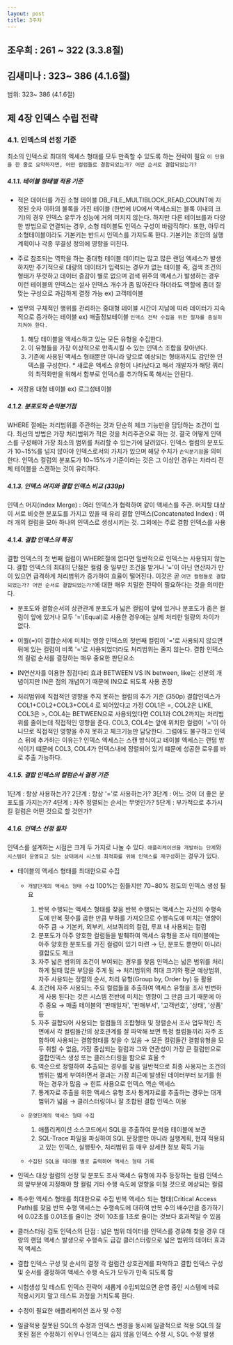 ```yaml
---
layout: post
title: 3주차
---
```


## 조우희 : 261 ~ 322 (3.3.8절)

## 김새미나 : 323~ 386 (4.1.6절)
범위: 323~ 386 (4.1.6절)



## 제 4장 인덱스 수립 전략

### 4.1. 인덱스의 선정 기준
최소의 인덱스로 최대의 엑세스 형태를 모두 만족할 수 있도록 하는 전략이 필요
`이 단원을 한 줄로 요약하자면, 어떤 컬럼들로 결합되었는가? 어떤 순서로 결합되었는가?`

##### 4.1.1. 테이블 형태별 적용 기준
- 적은 데이터를 가진 소형 테이블
DB_FILE_MULTIBLOCK_READ_COUNT에 지정된 숫자 이하의 불록을 가진 테이블 (한번에 I/O에서 액세스되는 블록 이내의 크기)의 경우 인덱스 유무가 성능에 거의 미치지 않는다.
하지만 다른 테이브를과 다양한 방법으로 연결되는 경우, 소형 테이블도 인덱스 구성이 바람직하다.
또한, 아무리 소형테이블이라도 기본키는 반드시 인덱스를 가지도록 한다. 기본키는 조인의 실행계획이나 각종 무결성 정의에 영향을 미친다.


- 주로 참조되는 역학을 하는 중대형 테이블
데이터는 많고 많은 랜덤 엑세스가 발생하지만 주기적으로 대량의 데이터가 입력되는 경우가 없는 테이블
즉, 검색 조건의 형태가 뚜렷하고 데이터 증감이 별로 없으며 검색 위주의 액세스가 발생하는 경우
이런 테이블의 인덱스는 설사 인덱스 개수가 좀 많아진다 하더라도 역할에 좀더 잘 맞는 구성으로 과감하게 결정 가능
ex) 고객테이블


- 업무의 구체적인 행위를 관리하는 중대형 테이블
시간이 지남에 따라 데이터가 지속적으로 증가하는 테이블
ex) 매출정보테이블
`인덱스 전략 수집을 위한 절차를 충실히 지켜야 한다.`
    1. 해당 테이블을 액세스하고 있는 모든 유형을 수집한다.
    2. 이 유형들을 가장 이상적으로 만족시킬 수 있는 인덱스 조합을 찾아낸다.
    3. 기존에 사용된 액세스 형태뿐만 아니라 앞으로 예상되는 형태까지도 감안한 인덱스를 구성한다.
    \* 새로운 액세스 유형이 나타났다고 해서 개발자가 해당 쿼리의 최적화만을 위해서 함부로 인덱스를 추가하도록 해서는 안된다.
    


- 저장용 대형 테이블
ex) 로그성테이블


##### 4.1.2. 분포도와 손익분기점
WHERE 절에는 처리범위를 주관하는 것과 단순히 체크 기능만을 담당하는 조건이 있다.
최선의 방법은 가장 처리범위가 적은 것을 처리주관으로 하는 것. 결국 어떻게 인덱스를 구성해야 가장 최소의 범위를 처리할 수 있는가에 달려있다.
인덱스 컬럼의 분포도가 10~15%를 넘지 않아야 인덱스로서의 가치가 있으며 해당 수치가 `손익분기점`을 의미한다.
인덱스 컬럼의 분포도가 10~15%가 기준이라는 것은 그 이상인 경우는 차라리 전체 테이블을 스캔하는 것이 유리하다.


##### 4.1.3. 인덱스 머지와 결합 인덱스 비교 (339p)
인덱스 머지(Index Merge) : 여러 인덱스가 협력하여 같이 액세스를 주관. 머지할 대상이 서로 비슷한 분포도를 가지고 있을 때 유리
결합 인덱스(Concatenated Index) : 여러 개의 컬럼을 모아 하나의 인덱스로 생성시키는 것. 그외에는 주로 결합 인덱스를 사용

##### 4.1.4. 결합 인덱스의 특징
결합 인덱스의 첫 번째 컬럼이 WHERE절에 없다면 일반적으로 인덱스는 사용되지 않는다.
결합 인덱스의 최대의 단점은 컬럼 중 일부만 조건을 받거나 '='이 아닌 연산자가 만이 있으면 급격하게 처리범위가 증가하여 효율이 떨어진다.
이것은 곧 `어떤 컬럼들로 결합되었는가? 어떤 순서로 결합되었는가?`에 대한 매우 치밀한 전략이 필요하다는 것을 의미한다.

- 분포도와 결합순서의 상관관계
분포도가 넓은 컬럼이 앞에 있거나 분포도가 좁은 컬림이 앞에 있거나 모두 '='(Equal)로 사용한 경우에는 실제 처리한 일량의 차이가 없다.


- 이퀄(=)이 결합순서에 미치는 영향
인덱스의 첫번째 컬럼이 '='로 사용되지 않으면 뒤에 있는 컬럼이 비록 '='로 사용되었더라도 처리범위는 줄지 않는다. 결합 인덱스의 컬럼 순서를 결정하는 매우 중요한 판단요소


- IN연산자를 이용한 징검다리 효과
BETWEEN VS IN
between, like는 선분의 개념이지만 IN은 점의 개념이기 때문에 IN으로 되도록 사용 권장


- 처리범위에 직접적인 영향을 주지 못하는 컬럼의 추가 기준 (350p)
결합인덱스가 COL1+COL2+COL3+COL4 로 되어있다고 가정
COL1은 =, COL2은 LIKE, COL3은 >, COL4는 BETWEEN으로 사용되었다면 COL1과 COL2까지는 처리범위를 줄이는데 직접적인 영향을 준다.
COL3, COL4는 앞에 위치한 컬럼이 '='이 아니므로 직접적인 영향을 주지 못하고 체크기능만 담당한다. 그럼에도 불구하고 인덱스 뒤에 추가하는 이유는?
인덱스 엑세스는 스캔 방식이고 테이블 엑세스는 랜덤 방식이기 떄문에 COL3, COL4가 인덱스내에 정렬되어 있기 떄문에 성공한 로우를 바로 추출 가능하다.




##### 4.1.5. 결합 인덱스의 컬럼순서 결정 기준
1단계 : 항상 사용하는가?
2단계 : 항상 '='로 사용하는가?
3단계 : 어느 것이 더 좋은 분포도를 가지는가?
4단계 : 자주 정렬되는 순서는 무엇인가?
5단계 : 부가적으로 추가시킬 컬럼은 어떤 것으로 할 것인가?

##### 4.1.6. 인덱스 선정 절차
인덱스를 설계하는 시점은 크게 두 가지로 나눌 수 있다.
`애플리케이션을 개발하는 단계`와 `시스템이 운영되고 있는 상태에서 시스템 최적화를 위해 인덱스를 재구성`하는 경우가 있다.

- 테이블의 액세스 형태를 최대한으로 수집
    - `개발단계의 액세스 형태 수집` 
    100%는 힘들지만 70~80% 정도의 인덱스 생성 필요
        1) 반복 수행되는 액세스 형태를 찾음
반복 수행되는 액세스는 자신의 수행속도에 반복 횟수를 곱한 만큼 부하를 가져오므로 수행속도에 미치는 영향이 아주 큼 → 기본키, 외부키, 서브쿼리의 컬럼, 루프 내 사용되는 컬럼
        2) 분포도가 아주 양호한 컬럼들을 발췌하여 액세스 유형을 조사
테이블에는 아주 양호한 분포도를 가진 컬럼이 있기 마련 → 단, 분포도 뿐만이 아니라 결합도도 체크
        3) 자주 넓은 범위의 조건이 부여되는 경우를 찾음
인덱스는 넓은 범위를 처리하게 될때 많은 부담을 주게 됨 → 처리범위의 최대 크기와 평균 예상범위, 자주 사용되는 정렬의 순서, 처리 유형(Group by, Order by) 등 활용
        4) 조건에 자주 사용되느 주요 컬럼들을 추출하여 액세스 유형을 조사
빈번하게 사용 된다는 것은 시스템 전반에 미치는 영향이 그 만큼 크기 때문에 아주 중요 → 매출 테이블의 '판매일자', '판매부서', '고객번호', '상태', '상품' 등
        5) 자주 결합되어 사용되는 컬럼들의 조합형태 및 정렬순서 조사
업무적인 측면에서 각 컬럼들간의 상호관계를 잘 파악해 보면 특정 컬럼들끼리 자주 조합하여 사용되는 결합형태를 찾을 수 있음 → 모든 컬럼들간 결합유형을 모두 취할 수 없음, 가장 중심되는 컬럼과 그와 연관성이 가장 큰 컬럼만으로 결합인덱스 생성 또는 클러스터링을 함으로 효율 ↑
        6) 역순으로 정렬하여 추출되는 경우를 찾음
일반적으로 최종 사용자는 조건의 범위는 벏게 부여하면서 결과는 가장 최근에 발생된 데이터부터 보기를 원하는 경우가 많음 → 힌트 사용으로 인덱스 역순 액세스
        7) 통계자료 추출을 위한 액세스 유형 조사
통계자료를 추출하는 경우는 대게 범위가 넓음 → 클러스터링이나 잘 조합된 결합 인덱스 이용
    - `운영단계의 액세스 형태 수집`
        1) 애플리케이션 소스코드에서 SQL을 추출하여 분석용 테이블에 보관
        2) SQL-Trace 파일을 파싱하여 SQL 문장뿐만 아니라 실행계획, 현재 적용되고 있는 인덱스, 실행횟수, 처리범위 등 매우 상세한 정보 획득 가능

    - `수집된 SQL을 테이블 별로 출력하여 액세스 형태 기록`
        
- 인덱스 대상 컬럼의 선정 및 분포도 조사
액세스 유형에 자주 등장하는 컬럼
인덱스의 앞부분에 지정해야 할 컬럼
기타 수행 속도에 영향을 미칠 것으로 예상되는 컬럼
- 특수한 액세스 형태를 최대한으로 수집
반복 액세스 되는 형태(Critical Access Path)를 찾음
반복 수행 액세스는 수행속도에 대하여 반복 수의 배수만큼 증가하기에 0.02초를 0.01초를 줄이는 것이 10초를 1초로 줄이는 것보다 효과적일 수 있음
- 클러스터링 검토
인덱스의 단점
: 넓은 범위 데이터를 인덱스를 경유해 찾을 경우 대량의 랜덤 액세스 발생으로 수행속도 급감
클러스터링으로 넓은 범위의 데이터 효과적 액세스
- 결합 인덱스 구성 및 순서의 결정
각 컬럼간 상호관계를 파악하고 결합 인덱스 구성 및 순서를 결정하여 액세스 수행 속도가 모두가 만족 되도록 함
- 시험생성 및 테스트
인덱스 전략이 새롭게 수립되었으면 운영 중인 시스템에 바로 적용시키지 말고 테스트 과정을 거치도록 한다.
- 수정이 필요한 애플리케이션 조사 및 수정
- 일괄적용
잘못된 SQL의 수정과 인덱스 변경을 동시에 일괄적으로 적용
SQL의 잘못된 점은 수정하기 쉬우나 인덱스는 쉽지 않음
인덱스 수정 시, SQL 수정 발생
